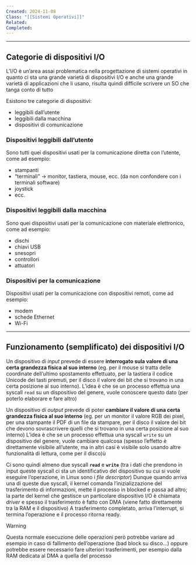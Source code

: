 ```yaml
---
Created: 2024-11-08
Class: "[[Sistemi Operativi]]"
Related: 
Completed:
---
```

---
## Categorie di dispositivi I/O
L’I/O è un’area assai problematica nella progettazione di sistemi operativi in quanto ci sta una grande varietà di dispositivi I/O e anche una grande varietà di applicazioni che li usano, risulta quindi difficile scrivere un SO che tanga conto di tutto

Esistono tre categorie di dispositivi:
- leggibili dall’utente
- leggibili dalla macchina
- dispositivi di comunicazione

### Dispositivi leggibili dall’utente
Sono tutti quei dispositivi usati per la comunicazione diretta con l’utente, come ad esempio:
- stampanti
- “terminali” → monitor, tastiera, mouse, ecc. (da non confondere con i terminali software)
- joystick
- ecc.

### Dispositivi leggibili dalla macchina
Sono quei dispositivi usati per la comunicazione con materiale elettronico, come ad esempio:
- dischi
- chiavi USB
- snesopri
- controllori
- attuatori

### Dispositivi per la comunicazione
Dispositivi usati per la comunicazione con dispositivi remoti, come ad esempio:
- modem
- schede Ethernet
- Wi-Fi

---
## Funzionamento (semplificato) dei dispositivi I/O
Un dispositivo di *input* prevede di essere **interrogato sula valore di una certa grandezza fisica al suo interno** (eg. per il mouse si tratta delle coordinate dell’ultimo spostamento effettuato, per la tastiera il codice Unicode dei tasti premuti, per il disco il valore dei bit che si trovano in una certa posizione al suo interno).
L’idea è che se un processo effettua una syscall `read` su un dispositivo del genere, vuole conoscere questo dato (per poterlo elaborare e fare altro)

Un dispositivo di *output* prevede di poter **cambiare il valore di una certa grandezza fisica al suo interno** (eg. per un monitor il valore RGB dei pixel, per una stampante il PDF di un file da stampare, per il disco il valore dei bit che devono sovrascrivere quelli che si trovano in una certa posizione al suo interno)
L’idea è che se un processo effettua una syscall `write` su un dispositivo del genere, vuole cambiare qualcosa (spesso l’effetto è direttamente visibile all’utente, ma in altri casi è visibile solo usando altre funzionalità di lettura, come per il disco)ù

Ci sono quindi almeno due syscall **`read`** e **`write`** (tra i dati che prendono in input queste syscall ci sta un identificativo del dispositivo su  cui si vuole eseguire l’operazione, in Linux sono i *file descriptor*)
Dunque quando arriva una di queste due syscall, il kernel comanda l’inizializzazione del trasferimento di informazioni, mette il processo in blocked e passa ad altro; la parte del kernel che gestisce un particolare dispositivo I/O è chiamata *driver* e spesso il trasferimento è fatto con DMA (viene fatto direttamente tra la RAM e il dispositivo)
A trasferimento completato, arriva l’interrupt, si termina l’operazione e il processo ritorna ready.

>[!warning]
>Questa normale esecuzione delle operazioni però potrebbe variare ad esempio in caso di fallimento dell’operazione (bad block su disco…) oppure potrebbe essere necessario fare ulteriori trasferimenti, per esempio dalla RAM dedicata al DMA a quella del processo

